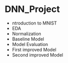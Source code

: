 # DNN_Project
- ntroduction to MNIST
- EDA
- Normalization
- Baseline Model
- Model Evaluation
- First improved Model
- Second improved Model
